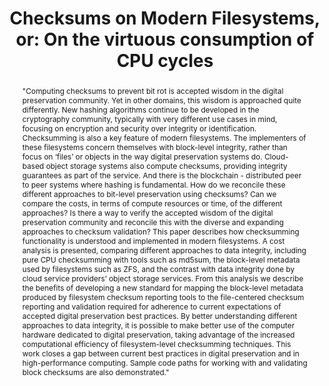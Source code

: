 ---
abstract: '"Computing checksums to prevent bit rot is accepted wisdom in the digital
  preservation community. Yet in other domains, this wisdom is approached quite differently.
  New hashing algorithms continue to be developed in the cryptography community, typically
  with very different use cases in mind, focusing on encryption and security over
  integrity or identification. Checksumming is also a key feature of modern filesystems.
  The implementers of these filesystems concern themselves with block-level integrity,
  rather than focus on ‘files’ or objects in the way digital preservation systems
  do. Cloud-based object storage systems also compute checksums, providing integrity
  guarantees as part of the service. And there is the blockchain - distributed peer
  to peer systems where hashing is fundamental.

  How do we reconcile these different approaches to bit-level preservation using checksums?
  Can we compare the costs, in terms of compute resources or time, of the different
  approaches? Is there a way to verify the accepted wisdom of the digital preservation
  community and reconcile this with the diverse and expanding approaches to checksum
  validation?

  This paper describes how checksumming functionality is understood and implemented
  in modern filesystems. A cost analysis is presented, comparing different approaches
  to data integrity, including pure CPU checksumming with tools such as md5sum, the
  block-level metadata used by filesystems such as ZFS, and the contrast with data
  integrity done by cloud service providers’ object storage services. From this analysis
  we describe the benefits of developing a new standard for mapping the block-level
  metadata produced by filesystem checksum reporting tools to the file-centered checksum
  reporting and validation required for adherence to current expectations of accepted
  digital preservation best practices. By better understanding different approaches
  to data integrity, it is possible to make better use of the computer hardware dedicated
  to digital preservation, taking advantage of the increased computational efficiency
  of filesystem-level checksumming techniques. This work closes a gap between current
  best practices in digital preservation and in high-performance computing. Sample
  code paths for working with and validating block checksums are also demonstrated."'
creators:
- Garnett, Alex
- Winter, Mike
- Simpson, Justin
date: null
document_url: https://services.phaidra.univie.ac.at/api/object/o:923643/download
grand_parent: iPRES
institutions: []
keywords:
- boston
landing_page_url: https://phaidra.univie.ac.at/o:923643
language: eng
layout: publication
license: CC BY 4.0 International
notes_url: null
parent: iPRES 2018
presentation_url: null
publication_type: paper
size: 168082
source_name: iPRES
title: 'Checksums on Modern Filesystems, or: On the virtuous consumption of CPU cycles'
year: 2018
---